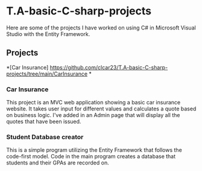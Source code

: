# T.A-basic-C-sharp-projects

Here are some of the projects I have worked on using C# in Microsoft Visual Studio with the Entity Framework.

## Projects

*[Car Insurance] https://github.com/clcar23/T.A-basic-C-sharp-projects/tree/main/CarInsurance
*

### Car Insurance

This project is an MVC web application showing a basic car insurance website. It takes user input for different
values and calculates a quote based on business logic. I've added in an Admin page that will display all the quotes
that have been issued.

### Student Database creator

This is a simple program utilizing the Entity Framework that follows the code-first model. Code in the main program
creates a database that students and their GPAs are recorded on.
